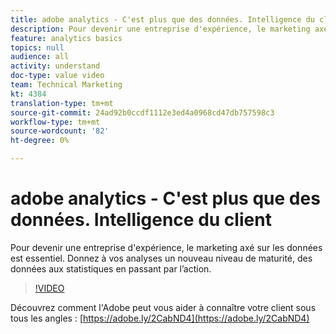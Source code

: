 ```yaml
---
title: adobe analytics - C'est plus que des données. Intelligence du client
description: Pour devenir une entreprise d'expérience, le marketing axé sur les données est essentiel. Donnez à vos analyses un nouveau niveau de maturité, des données aux statistiques en passant par l’action.
feature: analytics basics
topics: null
audience: all
activity: understand
doc-type: value video
team: Technical Marketing
kt: 4384
translation-type: tm+mt
source-git-commit: 24ad92b0ccdf1112e3ed4a0968cd47db757598c3
workflow-type: tm+mt
source-wordcount: '82'
ht-degree: 0%

---
```



# adobe analytics - C&#39;est plus que des données. Intelligence du client

Pour devenir une entreprise d&#39;expérience, le marketing axé sur les données est essentiel. Donnez à vos analyses un nouveau niveau de maturité, des données aux statistiques en passant par l’action.

>[!VIDEO](https://video.tv.adobe.com/v/31502/?quality=12)

Découvrez comment l&#39;Adobe peut vous aider à connaître votre client sous tous les angles : [https://adobe.ly/2CabND4](https://adobe.ly/2CabND4)
